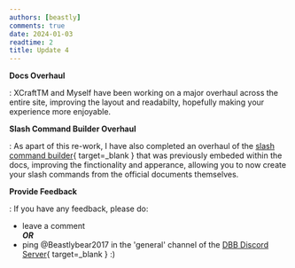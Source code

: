```yaml
---
authors: [beastly]
comments: true
date: 2024-01-03
readtime: 2
title: Update 4
---
```


**Docs Overhaul**

:   XCraftTM and Myself have been working on a major overhaul across the entire site, 
    improving the layout and readabilty, hopefully making your experience more enjoyable.

<!-- more -->

**Slash Command Builder Overhaul**

:   As apart of this re-work, I have also completed an overhaul of the 
    [slash command builder](https://github.com/bsati/dc-app-command-builder){ target=_blank }
    that was previously embeded within the docs, improving the finctionality and apperance, 
    allowing you to now create your slash commands from the official documents themselves.


**Provide Feedback**

:   If you have any feedback, please do:<br>
- leave a comment<br>
***OR***<br>
- ping @‎Beastlybear2017 in the 'general' channel of the [DBB Discord Server](https://discord.gg/PAzxTDw "Join the Discord!"){ target=_blank } :)